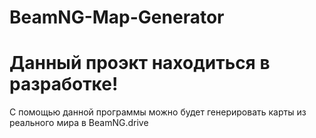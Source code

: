 # BeamNG-Map-Generator
# Данный проэкт находиться в разработке!
С помощью данной программы можно будет генерировать карты из реального мира в BeamNG.drive
